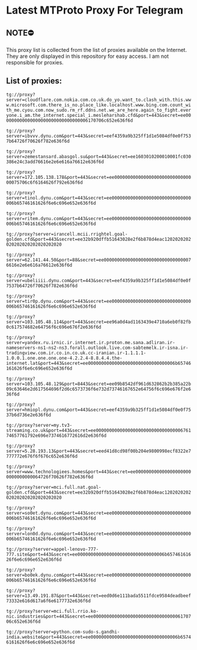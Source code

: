 # Latest MTProto Proxy For Telegram

## NOTE⛔

This proxy list is collected from the list of proxies available on the Internet. They are only displayed in this repository for easy access. I am not responsible for proxies.

## List of proxies:

`tg://proxy?server=cloudflare.com.nokia.com.co.uk.do_yo.want_to.clash_with.this.www.microsoft.com.there_is_no.place_like.localhost.www.bing.com.count_with_me.cyou.com.now_sudo.rm_rf.ddns.net.we_are_here.again_to_fight.everyone.i_am.the_internet.special_i.mesleharshab.cfd&port=443&secret=ee000000000000000000000000000000006170706c652e636f6d`

`tg://proxy?server=ibvvv.dynu.com&port=443&secret=eef4359a9b325ff1d1e5084df0e0f7537b64726f70626f782e636f6d`

`tg://proxy?server=zemestansard.abasgol.su&port=443&secret=ee1603010200010001fc030386e24c3add76616e2e6e616a76612e636f6d`

`tg://proxy?server=172.105.138.178&port=443&secret=ee0000000000000000000000000000000075706c6f6164626f792e636f6d`

`tg://proxy?server=tinol.dynu.com&port=443&secret=ee000000000000000000000000000000006b65746161626f6e6c696e652e636f6d`

`tg://proxy?server=ritem.dynu.com&port=443&secret=ee000000000000000000000000000000006b65746161626f6e6c696e652e636f6d`

`tg://proxy?server=irancell.mcii.rrightel.goal-golden.cfd&port=443&secret=ee32b920dffb51643028e2f6b878d4eac1202020202020202020202020202020`

`tg://proxy?server=62.141.44.50&port=88&secret=ee0000000000000000000000000000000076616e2e6e616a76612e636f6d`

`tg://proxy?server=ubeliiii.dynu.com&port=443&secret=eef4359a9b325ff1d1e5084df0e0f7537b64726f70626f782e636f6d`

`tg://proxy?server=tir0p.dynu.com&port=443&secret=ee000000000000000000000000000000006b65746161626f6e6c696e652e636f6d`

`tg://proxy?server=103.105.48.114&port=443&secret=ee96a0d4ad1163439e4710a6eb0f82fb0c617574682e64756f6c696e676f2e636f6d`

`tg://proxy?server=yandex.ru.irnic.ir.internet.ir.proton.me.sana.adliran.ir-nameservers-ns1-ns2-ns3.forall.outlook.live.com-sabtemelk.ir-isna.ir-tradingview.com.ir.co.in.co.uk.cc-iranian.ir-1.1.1.1-1.0.0.1.one.one.one.one-4.2.2.4-8.8.4.4.the-internet.lat&port=443&secret=ee000000000000000000000000000000006b65746161626f6e6c696e652e636f6d`

`tg://proxy?server=103.105.48.129&port=8443&secret=ee09b8542df961d632862b2b385a22b09c63646e2d617564696f2d6c6573736f6e732d73746167652e64756f6c696e676f2e636f6d`

`tg://proxy?server=hmiopl.dynu.com&port=443&secret=eef4359a9b325ff1d1e5084df0e0f7537b6d736e2e636f6d`

`tg://proxy?server=my.tv3-streaming.co.uk&port=443&secret=ee00000000000000000000000000000000676174657761792e696e7374616772616d2e636f6d`

`tg://proxy?server=5.28.193.13&port=443&secret=eed41d8cd98f00b204e9800998ecf8322e7777772e676f6f676c652e636f6d`

`tg://proxy?server=www.technologiees.homes&port=443&secret=ee0000000000000000000000000000000064726f70626f782e636f6d`

`tg://proxy?server=mci.full.nat.goal-golden.cfd&port=443&secret=ee32b920dffb51643028e2f6b878d4eac1202020202020202020202020202020`

`tg://proxy?server=so0et.dynu.com&port=443&secret=ee000000000000000000000000000000006b65746161626f6e6c696e652e636f6d`

`tg://proxy?server=lon0d.dynu.com&port=443&secret=ee000000000000000000000000000000006b65746161626f6e6c696e652e636f6d`

`tg://proxy?server=appel-lenovo-777-777.site&port=443&secret=ee000000000000000000000000000000006b65746161626f6e6c696e652e636f6d`

`tg://proxy?server=bo0ek.dynu.com&port=443&secret=ee000000000000000000000000000000006b65746161626f6e6c696e652e636f6d`

`tg://proxy?server=13.49.191.87&port=443&secret=eed0d6e111bada5511fdce9584deadbeef73332e616d617a6f6e6177732e636f6d`

`tg://proxy?server=mci.full.rrio.ko-nic.industries&port=443&secret=ee000000000000000000000000000000006170706c652e636f6d`

`tg://proxy?server=python.com-sudo-s.gandhi-india.website&port=443&secret=ee000000000000000000000000000000006b65746161626f6e6c696e652e636f6d`

